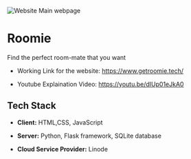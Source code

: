 ![Website Main webpage](https://github.com/ojasaklechayt/Roomie-Find-your-room-mate/blob/main/website/Website%20Main%20Page.png?raw=true)

# Roomie

Find the perfect room-mate that you want


- Working Link for the website:  https://www.getroomie.tech/

- Youtube Explaination Video:  https://youtu.be/dIUp01eJkA0


## Tech Stack

- **Client:** HTML,CSS, JavaScript

- **Server:** Python, Flask framework, SQLite database

- **Cloud Service Provider:** Linode



